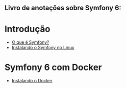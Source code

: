 ## Livro de anotações sobre Symfony 6:

# Introdução
- [O que é Symfony?](./Anotações/Introdução/pag1.md)
- [Instalando o Symfony no Linux](./Anotações/Introdução/pag2.md)

# Symfony 6 com Docker
- [Instalando o Docker](./Anotações/Symfony%206%20com%20Docker/pag3.md)
